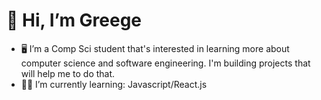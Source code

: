 # 👋 Hi, I’m Greege
- 🖥️ I’m a Comp Sci student that's interested in learning more about computer science and software engineering. I'm building projects that will help me to do that.
- 👨‍💻 I’m currently learning: Javascript/React.js

